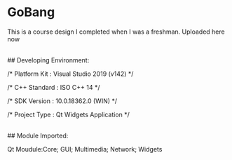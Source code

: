 # GoBang
This is a course design I completed when I was a freshman. Uploaded here now  
  
<br />  
## Developing Environment:  

/*    Platform Kit : Visual Studio 2019 (v142)     */  

/*    C++ Standard : ISO C++ 14                    */  

/*    SDK Version  : 10.0.18362.0 (WIN)            */  

/*    Project Type : Qt Widgets Application        */  
  
<br /> 
## Module Imported:  

Qt Moudule:Core; GUI; Multimedia; Network; Widgets
